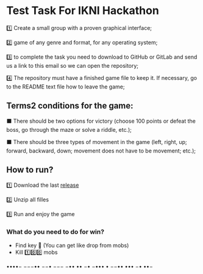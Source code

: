 # Test Task For IKNI Hackathon


1️⃣ Create a small group with a proven graphical interface;

2️⃣ game of any genre and format, for any operating system;

3️⃣ to complete the task you need to download to GitHub or GitLab and send us a link to this email so we can open the repository;

4️⃣ The repository must have a finished game file to keep it. If necessary, go to the README text file how to leave the game;
 
## Terms️2 conditions for the game:

⬛ There should be two options for victory (choose 100 points or defeat the boss, go through the maze or solve a riddle, etc.);

⬛ There should be three types of movement in the game (left, right, up; forward, backward, down; movement does not have to be movement; etc.);

## How to run?

1️⃣ Download the last [release](https://github.com/640-K/test-task-fall-2021/releases/tag/game)

2️⃣ Unzip all filles 

3️⃣ Run and enjoy the game

### What do you need to do for win?

 - Find key 🔑 (You can get like drop from mobs)
 - Kill 1️⃣0️⃣0️⃣ mobs




••••− −−−••   −−• −−− −•• •• −•   −••• • −−••   ••• −• ••− 
